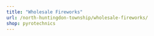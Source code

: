 ```yaml
---
title: "Wholesale Fireworks"
url: /north-huntingdon-township/wholesale-fireworks/
shop: pyrotechnics
---
```

